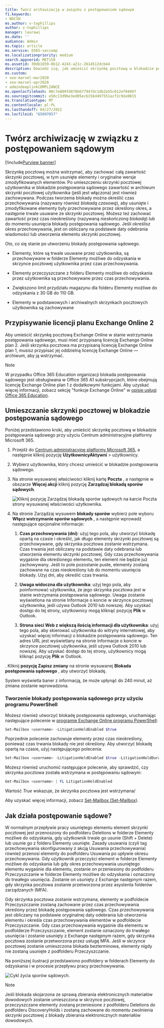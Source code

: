 ```yaml
---
title: Twórz archiwizację w związku z postępowaniem sądowym
f1.keywords:
- NOCSH
ms.author: v-tophillips
author: v-tophillips
manager: laurawi
ms.date: ''
audience: Admin
ms.topic: article
ms.service: O365-seccomp
ms.localizationpriority: medium
search.appverid: MET150
ms.assetid: 39db1659-0b12-4243-a21c-2614512dcb44
description: Dowiedz się, jak umieścić skrzynkę pocztową w blokadzie postępowania sądowego, zachowując całą zawartość skrzynki pocztowej podczas badania.
ms.custom:
- seo-marvel-mar2020
- seo-marvel-apr2020
- admindeeplinkCOMPLIANCE
ms.openlocfilehash: 00c7e809fd878b677947dc1db2a55c612ef04997
ms.sourcegitcommit: e50c13d9be3ed05ecb156d497551acf2c9da9015
ms.translationtype: MT
ms.contentlocale: pl-PL
ms.lasthandoff: 04/27/2022
ms.locfileid: "65097057"
---
```

# <a name="create-a-litigation-hold"></a>Twórz archiwizację w związku z postępowaniem sądowym

[!include[Purview banner](../includes/purview-rebrand-banner.md)]

Skrzynkę pocztową można wstrzymać, aby zachować całą zawartość skrzynki pocztowej, w tym usunięte elementy i oryginalne wersje zmodyfikowanych elementów. Po umieszczeniu skrzynki pocztowej użytkownika w blokadzie postępowania sądowego zawartość w archiwum skrzynki pocztowej użytkownika (jeśli jest włączona) jest również zachowywana. Podczas tworzenia blokady można określić czas przechowywania (nazywany również *blokadą czasową*), aby usunięte i zmodyfikowane elementy były przechowywane przez określony okres, a następnie trwale usuwane ze skrzynki pocztowej. Możesz też zachować zawartość przez czas nieokreślony (nazywaną *nieskończoną blokadą*) lub do momentu usunięcia blokady postępowania sądowego. Jeśli określisz okres przechowywania, jest on obliczany na podstawie daty odebrania wiadomości lub utworzenia elementu skrzynki pocztowej. 
  
Oto, co się stanie po utworzeniu blokady postępowania sądowego.
  
- Elementy, które są trwale usuwane przez użytkownika, są przechowywane w folderze Elementy możliwe do odzyskania w skrzynce pocztowej użytkownika przez czas przechowywania.

- Elementy przeczyszczane z folderu Elementy możliwe do odzyskania przez użytkownika są przechowywane przez czas przechowywania.

- Zwiększono limit przydziału magazynu dla folderu Elementy możliwe do odzyskania z 30 GB do 110 GB.

- Elementy w podstawowych i archiwalnych skrzynkach pocztowych użytkownika są zachowywane

## <a name="assign-an-exchange-online-plan-2-license"></a>Przypisywanie licencji planu Exchange Online 2

Aby umieścić skrzynkę pocztową Exchange Online w stanie wstrzymania postępowania sądowego, musi mieć przypisaną licencję Exchange Online plan 2. Jeśli skrzynka pocztowa ma przypisaną licencję Exchange Online plan 1, musisz przypisać jej oddzielną licencję Exchange Online — archiwum, aby ją wstrzymać.

> [!NOTE]
> W przypadku Office 365 Education organizacji blokada postępowania sądowego jest obsługiwana w Office 365 A1 subskrypcjach, które obejmują licencję Exchange Online plan 1 z dodatkowymi funkcjami. Aby uzyskać więcej informacji, zobacz sekcję "funkcje Exchange Online" w [opisie usługi Office 365 Education](/office365/servicedescriptions/office-365-platform-service-description/office-365-education#exchange-online-features).

## <a name="place-a-mailbox-on-litigation-hold"></a>Umieszczanie skrzynki pocztowej w blokadzie postępowania sądowego

Poniżej przedstawiono kroki, aby umieścić skrzynkę pocztową w blokadzie postępowania sądowego przy użyciu Centrum administracyjne platformy Microsoft 365.

1. Przejdź do <a href="https://go.microsoft.com/fwlink/p/?linkid=834822" target="_blank">Centrum administracyjne platformy Microsoft 365</a>, a następnie kliknij pozycję **UżytkownicyAktywni** >  użytkownicy.

2. Wybierz użytkownika, który chcesz umieścić w blokadzie postępowania sądowego.

3. Na stronie wysuwanej właściwości kliknij kartę **Poczta** , a następnie w obszarze **Więcej akcji** kliknij pozycję **Zarządzaj blokadą sporów sądowych**.

   ![Kliknij pozycję Zarządzaj blokadą sporów sądowych na karcie Poczta strony wysuwanej właściwości użytkownika.](../media/M365AdminCenterLitHold1.png)

4. Na stronie Zarządzaj wysuwem **blokady sporów** wybierz pole wyboru **Włącz wstrzymanie sporów sądowych** , a następnie wprowadź następujące opcjonalne informacje:

    1. **Czas przechowywania (dni)**: użyj tego pola, aby utworzyć blokadę opartą na czasie i określić, jak długo elementy skrzynki pocztowej są przechowywane, gdy skrzynka pocztowa zostanie wstrzymana. Czas trwania jest obliczany na podstawie daty odebrania lub utworzenia elementu skrzynki pocztowej. Gdy czas przechowywania wygaśnie dla określonego elementu, ten element nie będzie już zachowywany. Jeśli to pole pozostanie puste, elementy zostaną zachowane na czas nieokreślony lub do momentu usunięcia blokady. Użyj dni, aby określić czas trwania.

    2. **Uwaga widoczna dla użytkownika**: użyj tego pola, aby poinformować użytkownika, że jego skrzynka pocztowa jest w stanie wstrzymania postępowania sądowego. Uwaga zostanie wyświetlona na stronie Informacje o koncie w skrzynce pocztowej użytkownika, jeśli używa Outlook 2010 lub nowszej. Aby uzyskać dostęp do tej strony, użytkownicy mogą kliknąć pozycję **Plik** w Outlook.

    3. **Strona sieci Web z większą ilością informacji dla użytkownika**: użyj tego pola, aby skierować użytkownika do witryny internetowej, aby uzyskać więcej informacji o blokadzie postępowania sądowego. Ten adres URL jest wyświetlany na stronie Informacje o koncie w skrzynce pocztowej użytkownika, jeśli używa Outlook 2010 lub nowszej. Aby uzyskać dostęp do tej strony, użytkownicy mogą kliknąć pozycję **Plik** w Outlook.

. Kliknij **pozycję Zapisz zmiany** na stronie wysuwanej **Blokada postępowania sądowego** , aby utworzyć blokadę.

   System wyświetla baner z informacją, że może upłynąć do 240 minut, aż zmiana zostanie wprowadzona.

### <a name="create-a-litigation-hold-using-powershell"></a>Tworzenie blokady postępowania sądowego przy użyciu programu PowerShell

Możesz również utworzyć blokadę postępowania sądowego, uruchamiając następujące polecenie w [programie Exchange Online programu PowerShell](/powershell/exchange/connect-to-exchange-online-powershell):

```powershell
Set-Mailbox <username> -LitigationHoldEnabled $true
```

Poprzednie polecenie zachowuje elementy przez czas nieokreślony, ponieważ czas trwania blokady nie jest określony. Aby utworzyć blokadę opartą na czasie, użyj następującego polecenia:

```powershell
Set-Mailbox <username> -LitigationHoldEnabled $true -LitigationHoldDuration <number of days>
```

Możesz również uruchomić następujące polecenie, aby sprawdzić, czy skrzynka pocztowa została wstrzymana w postępowaniu sądowym:

```powershell
Get-Mailbox <username> | FL LitigationHoldEnabled
```

Wartość *True* wskazuje, że skrzynka pocztowa jest wstrzymana/

Aby uzyskać więcej informacji, zobacz [Set-Mailbox (Set-Mailbox](/powershell/module/exchange/set-mailbox)).

## <a name="how-does-litigation-hold-work"></a>Jak działa postępowanie sądowe?

W normalnym przepływie pracy usuniętego elementu element skrzynki pocztowej jest przenoszony do podfolderu Deletions w folderze Elementy możliwe do odzyskania, gdy użytkownik trwale go usunie (Shift + Delete) lub usunie go z folderu Elementy usunięte. Zasady usuwania (czyli tag przechowywania skonfigurowany z akcją Usuwania przechowywania) również przenosi elementy do podfolderu Usuwania po upływie okresu przechowywania. Gdy użytkownik przeczyści element w folderze Elementy możliwe do odzyskania lub gdy okres przechowywania usuniętego elementu wygaśnie dla elementu, zostanie on przeniesiony do podfolderu Przeczyszczanie w folderze Elementy możliwe do odzyskania i oznaczony do trwałego usunięcia. Zostanie on usunięty z Exchange następnym razem, gdy skrzynka pocztowa zostanie przetworzona przez asystenta folderów zarządzanych (MFA).

Gdy skrzynka pocztowa zostanie wstrzymana, elementy w podfoldecie Przeczyszczanie zostaną zachowane przez czas przechowywania określony przez blokadę postępowania sądowego. Czas przechowywania jest obliczany na podstawie oryginalnej daty odebrania lub utworzenia elementu i określa czas przechowywania elementów w podfoldecie Przeczyszczanie. Gdy czas przechowywania wygaśnie dla elementu w podfolderze Przeczyszczanie, element zostanie oznaczony do trwałego usunięcia i zostanie usunięty z Exchange następnym razem, gdy skrzynka pocztowa zostanie przetworzona przez usługę MFA. Jeśli w skrzynce pocztowej zostanie umieszczona blokada bezterminowa, elementy nigdy nie zostaną usunięte z podfolderu Przeczyszczanie.

Na poniższej ilustracji przedstawiono podfoldery w folderach Elementy do odzyskania i w procesie przepływu pracy przechowywania.

![Cykl życia sporów sądowych.](../media/LitigationHoldLifeCycle.png)

> [!NOTE]
> Jeśli blokada skojarzona ze sprawą zbierania elektronicznych materiałów dowodowych zostanie umieszczona w skrzynce pocztowej, przeczyszczane elementy zostaną przeniesione z podfolderu Deletions do podfolderu DiscoveryHolds i zostaną zachowane do momentu zwolnienia skrzynki pocztowej z blokady zbierania elektronicznych materiałów dowodowych.
